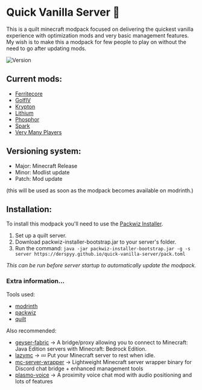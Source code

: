 # Quick Vanilla Server 💨
This is a quilt minecraft modpack focused on delivering the quickest vanilla experience with optimization mods and very basic management features. My wish is to make this a modpack for few people to play on without the need to go after updating mods.

![Version](https://img.shields.io/github/v/release/derspyy/quick-vanilla-server?display_name=tag&sort=semver)
## Current mods:
- [Ferritecore](https://modrinth.com/mod/ferrite-core)
- [GolfIV](https://modrinth.com/mod/golfiv)
- [Krypton](https://modrinth.com/mod/krypton)
- [Lithium](https://modrinth.com/mod/lithium)
- [Phosphor](https://modrinth.com/mod/phosphor)
- [Spark](https://modrinth.com/mod/spark)
- [Very Many Players](https://modrinth.com/mod/vmp-fabric)
## Versioning system:
- Major: Minecraft Release
- Minor: Modlist update
- Patch: Mod update

(this will be used as soon as the modpack becomes available on modrinth.)
## Installation:
To install this modpack you'll need to use the [Packwiz Installer](https://github.com/packwiz/packwiz-installer-bootstrap/releases).
1) Set up a quilt server.
2) Download packwiz-installer-bootstrap.jar to your server's folder.
3) Run the command: 
`java -jar packwiz-installer-bootstrap.jar -g -s server https://derspyy.github.io/quick-vanilla-server/pack.toml`

_This can be run before server startup to automatically update the modpack._
### Extra information...
Tools used:
 - [modrinth](https://docs.modrinth.com/)
 - [packwiz](https://packwiz.infra.link/)
 - [quilt](https://quiltmc.org/)

Also recommended:
- [geyser-fabric](https://github.com/GeyserMC/Geyser-Fabric) -> A bridge/proxy allowing you to connect to Minecraft: Java Edition servers with Minecraft: Bedrock Edition.
- [lazymc](https://github.com/timvisee/lazymc) -> 💤 Put your Minecraft server to rest when idle.
- [mc-server-wrapper](https://github.com/Cldfire/mc-server-wrapper) -> Lightweight Minecraft server wrapper binary for Discord chat bridge + enhanced management tools
- [plasmo-voice](https://modrinth.com/mod/plasmo-voice) -> A proximity voice chat mod with audio positioning and lots of features









